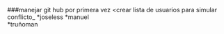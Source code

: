 ###manejar git hub por primera vez
<crear lista de usuarios para simular conflicto_
*joseless
*manuel  
*truñoman
